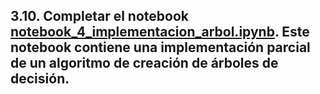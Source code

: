 ## 3.10. Completar el notebook [notebook_4_implementacion_arbol.ipynb](./notebook_4_implementacion_arbol.ipynb). Este notebook contiene una implementación parcial de un algoritmo de creación de árboles de decisión.
